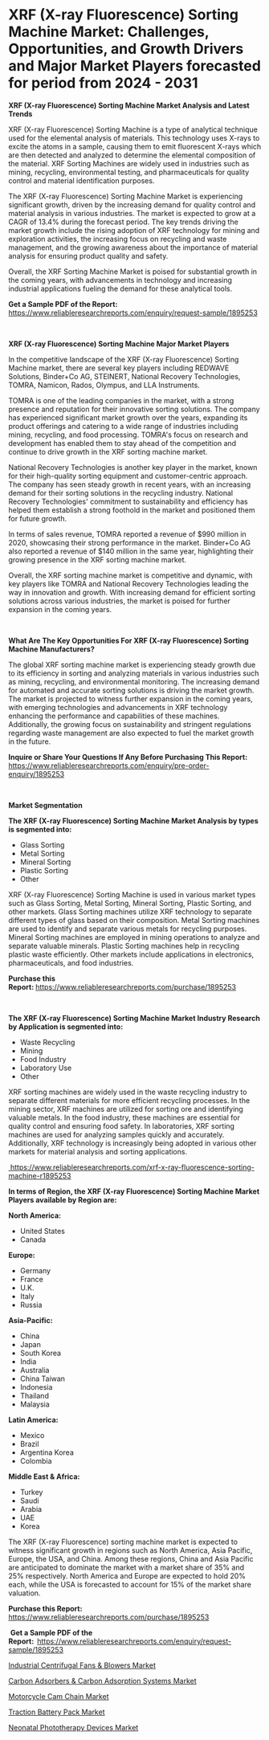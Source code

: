 <p><h1>XRF (X-ray Fluorescence) Sorting Machine Market: Challenges, Opportunities, and Growth Drivers and Major Market Players forecasted for period from 2024 - 2031</h1></p><p><strong>XRF (X-ray Fluorescence) Sorting Machine Market Analysis and Latest Trends</strong></p>
<p><p>XRF (X-ray Fluorescence) Sorting Machine is a type of analytical technique used for the elemental analysis of materials. This technology uses X-rays to excite the atoms in a sample, causing them to emit fluorescent X-rays which are then detected and analyzed to determine the elemental composition of the material. XRF Sorting Machines are widely used in industries such as mining, recycling, environmental testing, and pharmaceuticals for quality control and material identification purposes.</p><p>The XRF (X-ray Fluorescence) Sorting Machine Market is experiencing significant growth, driven by the increasing demand for quality control and material analysis in various industries. The market is expected to grow at a CAGR of 13.4% during the forecast period. The key trends driving the market growth include the rising adoption of XRF technology for mining and exploration activities, the increasing focus on recycling and waste management, and the growing awareness about the importance of material analysis for ensuring product quality and safety.</p><p>Overall, the XRF Sorting Machine Market is poised for substantial growth in the coming years, with advancements in technology and increasing industrial applications fueling the demand for these analytical tools.</p></p>
<p><strong>Get a Sample PDF of the Report:&nbsp;</strong> <a href="https://www.reliableresearchreports.com/enquiry/request-sample/1895253">https://www.reliableresearchreports.com/enquiry/request-sample/1895253</a></p>
<p>&nbsp;</p>
<p><strong>XRF (X-ray Fluorescence) Sorting Machine Major Market Players</strong></p>
<p><p>In the competitive landscape of the XRF (X-ray Fluorescence) Sorting Machine market, there are several key players including REDWAVE Solutions, Binder+Co AG, STEINERT, National Recovery Technologies, TOMRA, Namicon, Rados, Olympus, and LLA Instruments. </p><p>TOMRA is one of the leading companies in the market, with a strong presence and reputation for their innovative sorting solutions. The company has experienced significant market growth over the years, expanding its product offerings and catering to a wide range of industries including mining, recycling, and food processing. TOMRA's focus on research and development has enabled them to stay ahead of the competition and continue to drive growth in the XRF sorting machine market.</p><p>National Recovery Technologies is another key player in the market, known for their high-quality sorting equipment and customer-centric approach. The company has seen steady growth in recent years, with an increasing demand for their sorting solutions in the recycling industry. National Recovery Technologies' commitment to sustainability and efficiency has helped them establish a strong foothold in the market and positioned them for future growth.</p><p>In terms of sales revenue, TOMRA reported a revenue of $990 million in 2020, showcasing their strong performance in the market. Binder+Co AG also reported a revenue of $140 million in the same year, highlighting their growing presence in the XRF sorting machine market.</p><p>Overall, the XRF sorting machine market is competitive and dynamic, with key players like TOMRA and National Recovery Technologies leading the way in innovation and growth. With increasing demand for efficient sorting solutions across various industries, the market is poised for further expansion in the coming years.</p></p>
<p>&nbsp;</p>
<p><strong>What Are The Key Opportunities For XRF (X-ray Fluorescence) Sorting Machine Manufacturers?</strong></p>
<p><p>The global XRF sorting machine market is experiencing steady growth due to its efficiency in sorting and analyzing materials in various industries such as mining, recycling, and environmental monitoring. The increasing demand for automated and accurate sorting solutions is driving the market growth. The market is projected to witness further expansion in the coming years, with emerging technologies and advancements in XRF technology enhancing the performance and capabilities of these machines. Additionally, the growing focus on sustainability and stringent regulations regarding waste management are also expected to fuel the market growth in the future.</p></p>
<p><strong>Inquire or Share Your Questions If Any Before Purchasing This Report:</strong> <a href="https://www.reliableresearchreports.com/enquiry/pre-order-enquiry/1895253">https://www.reliableresearchreports.com/enquiry/pre-order-enquiry/1895253</a></p>
<p>&nbsp;</p>
<p><strong>Market Segmentation</strong></p>
<p><strong>The XRF (X-ray Fluorescence) Sorting Machine Market Analysis by types is segmented into:</strong></p>
<p><ul><li>Glass Sorting</li><li>Metal Sorting</li><li>Mineral Sorting</li><li>Plastic Sorting</li><li>Other</li></ul></p>
<p><p>XRF (X-ray Fluorescence) Sorting Machine is used in various market types such as Glass Sorting, Metal Sorting, Mineral Sorting, Plastic Sorting, and other markets. Glass Sorting machines utilize XRF technology to separate different types of glass based on their composition. Metal Sorting machines are used to identify and separate various metals for recycling purposes. Mineral Sorting machines are employed in mining operations to analyze and separate valuable minerals. Plastic Sorting machines help in recycling plastic waste efficiently. Other markets include applications in electronics, pharmaceuticals, and food industries.</p></p>
<p><strong>Purchase this Report:&nbsp;</strong><a href="https://www.reliableresearchreports.com/purchase/1895253">https://www.reliableresearchreports.com/purchase/1895253</a></p>
<p>&nbsp;</p>
<p><strong>The XRF (X-ray Fluorescence) Sorting Machine Market Industry Research by Application is segmented into:</strong></p>
<p><ul><li>Waste Recycling</li><li>Mining</li><li>Food Industry</li><li>Laboratory Use</li><li>Other</li></ul></p>
<p><p>XRF sorting machines are widely used in the waste recycling industry to separate different materials for more efficient recycling processes. In the mining sector, XRF machines are utilized for sorting ore and identifying valuable metals. In the food industry, these machines are essential for quality control and ensuring food safety. In laboratories, XRF sorting machines are used for analyzing samples quickly and accurately. Additionally, XRF technology is increasingly being adopted in various other markets for material analysis and sorting applications.</p></p>
<p><a href="https://www.reliableresearchreports.com/xrf-x-ray-fluorescence-sorting-machine-r1895253">&nbsp;https://www.reliableresearchreports.com/xrf-x-ray-fluorescence-sorting-machine-r1895253</a></p>
<p><strong>In terms of Region, the XRF (X-ray Fluorescence) Sorting Machine Market Players available by Region are:</strong></p>
<p>
    <p> <strong> North America: </strong>
        <ul>
            <li>United States</li>
            <li>Canada</li>
        </ul>
        </p> 
    <p> <strong> Europe: </strong>
        <ul>
            <li>Germany</li>
            <li>France</li>
            <li>U.K.</li>
            <li>Italy</li>
            <li>Russia</li>
        </ul>
        </p> 
    <p> <strong> Asia-Pacific: </strong>
        <ul>
            <li>China</li>
            <li>Japan</li>
            <li>South Korea</li>
            <li>India</li>
            <li>Australia</li>
            <li>China Taiwan</li>
            <li>Indonesia</li>
            <li>Thailand</li>
            <li>Malaysia</li>
        </ul>
        </p> 
    <p> <strong> Latin America: </strong>
        <ul>
            <li>Mexico</li>
            <li>Brazil</li>
            <li>Argentina Korea</li>
            <li>Colombia</li>
        </ul>
        </p> 
    <p> <strong> Middle East & Africa: </strong>
        <ul>
            <li>Turkey</li>
            <li>Saudi</li>
            <li>Arabia</li>
            <li>UAE</li>
            <li>Korea</li>
        </ul>
    </p>
    </p>
<p><p>The XRF (X-ray Fluorescence) sorting machine market is expected to witness significant growth in regions such as North America, Asia Pacific, Europe, the USA, and China. Among these regions, China and Asia Pacific are anticipated to dominate the market with a market share of 35% and 25% respectively. North America and Europe are expected to hold 20% each, while the USA is forecasted to account for 15% of the market share valuation.</p></p>
<p><strong>Purchase this Report: </strong><a href="https://www.reliableresearchreports.com/purchase/1895253">https://www.reliableresearchreports.com/purchase/1895253</a></p>
<p>&nbsp;<strong>Get a Sample PDF of the Report:&nbsp;&nbsp;</strong><a href="https://www.reliableresearchreports.com/enquiry/request-sample/1895253">https://www.reliableresearchreports.com/enquiry/request-sample/1895253</a></p>
<p><strong></strong></p>
<p><p><a href="https://github.com/seamusocallaghan/Market-Research-Report-List-1/blob/main/industrial-centrifugal-fans-blowers-market.md">Industrial Centrifugal Fans & Blowers Market</a></p><p><a href="https://github.com/graysonwolfe1913/Market-Research-Report-List-1/blob/main/carbon-adsorbers-carbon-adsorption-systems-market.md">Carbon Adsorbers & Carbon Adsorption Systems Market</a></p><p><a href="https://www.linkedin.com/pulse/global-motorcycle-cam-chain-market-trends-insights-growth-eunke?trackingId=2qkfWL7tGnQUhXSVUVcH5w%3D%3D">Motorcycle Cam Chain Market</a></p><p><a href="https://www.linkedin.com/pulse/exploring-traction-battery-pack-market-dynamics-global-trends-jzt4e?trackingId=Cxr4c%2Bi%2FVqhFc3OlnTGccQ%3D%3D">Traction Battery Pack Market</a></p><p><a href="https://issuu.com/reportprime-2/docs/neonatal-phototherapy-devices-market-size-2030.ppt">Neonatal Phototherapy Devices Market</a></p></p>
